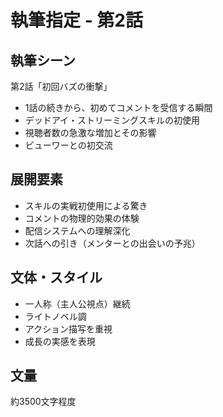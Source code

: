 # 執筆指定 - 第2話

## 執筆シーン
第2話「初回バズの衝撃」
- 1話の続きから、初めてコメントを受信する瞬間
- デッドアイ・ストリーミングスキルの初使用
- 視聴者数の急激な増加とその影響
- ビューワーとの初交流

## 展開要素
- スキルの実戦初使用による驚き
- コメントの物理的効果の体験
- 配信システムへの理解深化
- 次話への引き（メンターとの出会いの予兆）

## 文体・スタイル
- 一人称（主人公視点）継続
- ライトノベル調
- アクション描写を重視
- 成長の実感を表現

## 文量
約3500文字程度